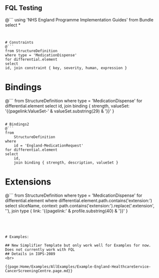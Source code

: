 ## FQL Testing

@```
using 'NHS England Programme Implementation Guides'
from Bundle
select *
```


# Constraints
@```
from StructureDefinition
where type = 'MedicationDispense'
for differential.element
select
id, join constraint { key, severity, human, expression }
```

# Bindings
@```
from StructureDefinition
where type = 'MedicationDispense'
for differential.element
select
id, join binding { strength, valueSet: '{{pagelink:ValueSet-' & valueSet.substring(29) & '}}' }
```

# Bindings2
@```
from
	StructureDefinition
where
	id = 'England-MedicationRequest'
for differential.element
select
	id,
	join binding { strength, description, valueSet }
```



# Extensions
@```
from StructureDefinition
where type = 'MedicationDispense'
for differential.element where differential.element.path.contains('extension:')
select
sliceName, context: path.contains('extension:').replace('.extension', ''), join type { link: '{{pagelink:' & profile.substring(40) & '}}' }
```




# Examples:

## New Simplifier Template but only work well for Examples for now. Does not currently work with FQL
## Details in IOPS-2089 
<br>

{{page:Home/Examples/AllExamples/Example-England-HealthcareService-CancerScreeningCentre.page.md}}